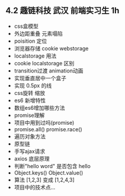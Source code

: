 ## 4.2 趣链科技 武汉 前端实习生 1h
- css盒模型
- 外边距重叠 元素塌陷
- poisition 定位
- 浏览器存储 cookie webstorage
- localstorage 用法
- cookie localstorage 区别
- transition过渡 animation动画
- 实现垂直居中一个盒子  
- 实现 0.5px 的线
- css旋转 缩放
- es6 新增特性
- 数组es6增加哪些方法
- promise理解
- 项目中用到过吗(promise)
- promise.all() promise.race()
- 遍历对象方法
- 原型链
- 手写ajax请求
- axios 底层原理
- 判断"hello word" 是否包含 hello
- Object.keys()  Object.value()
- 算法 [1,2,3] 变成 [1,2,4,3]
- 项目中的技术点...